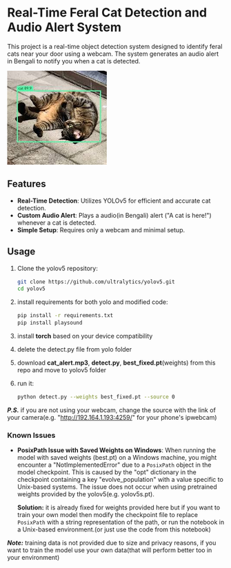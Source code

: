 # Real-Time Feral Cat Detection and Audio Alert System  

This project is a real-time object detection system designed to identify feral cats near your door using a webcam. The system generates an audio alert in Bengali to notify you when a cat is detected.

![detection_example](images/example_img.jpg)


## Features

- **Real-Time Detection**: Utilizes YOLOv5 for efficient and accurate cat detection.  
- **Custom Audio Alert**: Plays a audio(in Bengali) alert ("A cat is here!") whenever a cat is detected.  
- **Simple Setup**: Requires only a webcam and minimal setup.  

## Usage

1. Clone the yolov5 repository:  
   ```bash
   git clone https://github.com/ultralytics/yolov5.git
   cd yolov5

2. install requirements for both yolo and modified code:
   ```bash
   pip install -r requirements.txt
   pip install playsound

3. install **torch** based on your device compatibility

4. delete the detect.py file from yolo folder

5. download **cat_alert.mp3**, **detect.py**, **best_fixed.pt**(weights) from this repo and move to yolov5 folder

6. run it:
   ```bash
   python detect.py --weights best_fixed.pt --source 0

***P.S.*** if you are not using your webcam, change the source with the link of your camera(e.g. "http://192.164.1.193:4259/" for your phone's ipwebcam)


### Known Issues

- **PosixPath Issue with Saved Weights on Windows**: 
  When running the model with saved weights (best.pt) on a Windows machine, you might encounter a "NotImplementedError" due to a `PosixPath` object in the model checkpoint. This is caused by the "opt" dictionary in the checkpoint containing a key "evolve_population" with a value specific to Unix-based systems. The issue does not occur when using pretrained weights provided by the yolov5(e.g. yolov5s.pt). 
  
  **Solution:** it is already fixed for weights provided here but if you want to train your own model then modify the checkpoint file to replace `PosixPath` with a string representation of the path, or run the notebook in a Unix-based environment.(or just use the code from this notebook)

***Note:*** training data is not provided due to size and privacy reasons, if you want to train the model use your own data(that will perform better too in your environment)
